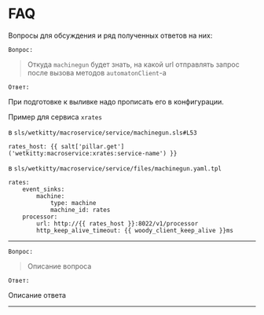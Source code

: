 # FAQ


Вопросы для обсуждения и ряд полученных ответов на них:


`Вопрос:`

> Откуда `machinegun` будет знать, на какой url отправлять запрос после вызова методов `automatonClient`-а

`Ответ:`

При подготовке к выливке надо прописать его в конфигурации.

Пример для сервиса `xrates`

в `sls/wetkitty/macroservice/service/machinegun.sls#L53`

```
rates_host: {{ salt['pillar.get']('wetkitty:macroservice:xrates:service-name') }}
```

в `sls/wetkitty/macroservice/service/files/machinegun.yaml.tpl`

```
rates:
    event_sinks:
        machine:
            type: machine
            machine_id: rates
    processor:
        url: http://{{ rates_host }}:8022/v1/processor
        http_keep_alive_timeout: {{ woody_client_keep_alive }}ms
```


---



`Вопрос:`

> Описание вопроса

`Ответ:`

Описание ответа

---


